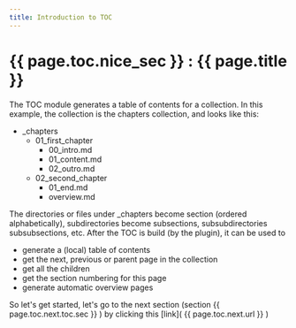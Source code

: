 ```yaml
---
title: Introduction to TOC
---
```


# {{ page.toc.nice_sec }} : {{ page.title }}

The TOC module generates a table of contents for a collection. In this example, the collection is the chapters collection, and looks like this:

 * _chapters
   * 01_first_chapter
     * 00_intro.md
     * 01_content.md
     * 02_outro.md
   * 02_second_chapter
     * 01_end.md
     * overview.md

  The directories or files under _chapters become section (ordered alphabetically), subdirectories become subsections, subsubdirectories subsubsections, etc. After the TOC is build (by the plugin), it can be used to
  
   * generate a (local) table of contents
   * get the next, previous or parent page in the collection
   * get all the children
   * get the section numbering for this page
   * generate automatic overview pages
   
  So let's get started, let's go to the next section (section {{ page.toc.next.toc.sec }} ) by clicking this [link]( {{ page.toc.next.url }} )
